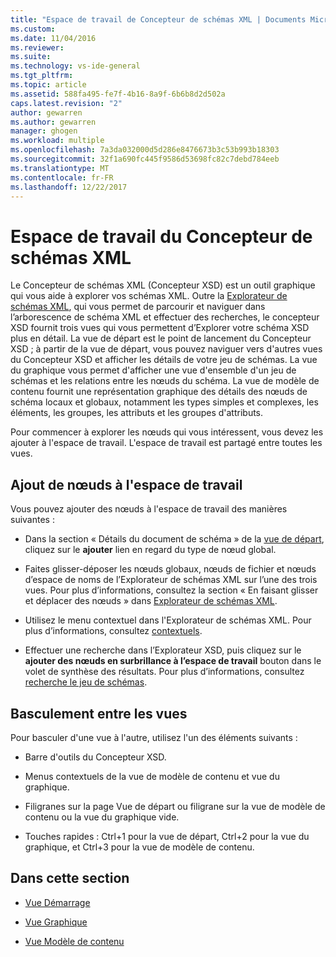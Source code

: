 ```yaml
---
title: "Espace de travail de Concepteur de schémas XML | Documents Microsoft"
ms.custom: 
ms.date: 11/04/2016
ms.reviewer: 
ms.suite: 
ms.technology: vs-ide-general
ms.tgt_pltfrm: 
ms.topic: article
ms.assetid: 588fa495-fe7f-4b16-8a9f-6b6b8d2d502a
caps.latest.revision: "2"
author: gewarren
ms.author: gewarren
manager: ghogen
ms.workload: multiple
ms.openlocfilehash: 7a3da032000d5d286e8476673b3c53b993b18303
ms.sourcegitcommit: 32f1a690fc445f9586d53698fc82c7debd784eeb
ms.translationtype: MT
ms.contentlocale: fr-FR
ms.lasthandoff: 12/22/2017
---
```

# <a name="xml-schema-designer-workspace"></a>Espace de travail du Concepteur de schémas XML
Le Concepteur de schémas XML (Concepteur XSD) est un outil graphique qui vous aide à explorer vos schémas XML. Outre la [Explorateur de schémas XML](../xml-tools/xml-schema-explorer.md), qui vous permet de parcourir et naviguer dans l’arborescence de schéma XML et effectuer des recherches, le concepteur XSD fournit trois vues qui vous permettent d’Explorer votre schéma XSD plus en détail. La vue de départ est le point de lancement du Concepteur XSD ; à partir de la vue de départ, vous pouvez naviguer vers d'autres vues du Concepteur XSD et afficher les détails de votre jeu de schémas. La vue du graphique vous permet d'afficher une vue d'ensemble d'un jeu de schémas et les relations entre les nœuds du schéma. La vue de modèle de contenu fournit une représentation graphique des détails des nœuds de schéma locaux et globaux, notamment les types simples et complexes, les éléments, les groupes, les attributs et les groupes d'attributs.  
  
 Pour commencer à explorer les nœuds qui vous intéressent, vous devez les ajouter à l'espace de travail. L'espace de travail est partagé entre toutes les vues.  
  
## <a name="adding-nodes-to-the-workspace"></a>Ajout de nœuds à l'espace de travail  
 Vous pouvez ajouter des nœuds à l'espace de travail des manières suivantes :  
  
-   Dans la section « Détails du document de schéma » de la [vue de départ](../xml-tools/start-view.md), cliquez sur le **ajouter** lien en regard du type de nœud global.  
  
-   Faites glisser-déposer les nœuds globaux, nœuds de fichier et nœuds d’espace de noms de l’Explorateur de schémas XML sur l’une des trois vues. Pour plus d’informations, consultez la section « En faisant glisser et déplacer des nœuds » dans [Explorateur de schémas XML](../xml-tools/xml-schema-explorer.md).  
  
-   Utilisez le menu contextuel dans l'Explorateur de schémas XML. Pour plus d’informations, consultez [contextuels](../xml-tools/context-menus-xml-schema-explorer.md).  
  
-   Effectuer une recherche dans l’Explorateur XSD, puis cliquez sur le **ajouter des nœuds en surbrillance à l’espace de travail** bouton dans le volet de synthèse des résultats. Pour plus d’informations, consultez [recherche le jeu de schémas](../xml-tools/searching-the-schema-set.md).  
  
## <a name="view-switching"></a>Basculement entre les vues  
 Pour basculer d'une vue à l'autre, utilisez l'un des éléments suivants :  
  
-   Barre d'outils du Concepteur XSD.  
  
-   Menus contextuels de la vue de modèle de contenu et vue du graphique.  
  
-   Filigranes sur la page Vue de départ ou filigrane sur la vue de modèle de contenu ou la vue du graphique vide.  
  
-   Touches rapides : Ctrl+1 pour la vue de départ, Ctrl+2 pour la vue du graphique, et Ctrl+3 pour la vue de modèle de contenu.  
  
## <a name="in-this-section"></a>Dans cette section  
  
-   [Vue Démarrage](../xml-tools/start-view.md)  
  
-   [Vue Graphique](../xml-tools/graph-view.md)  
  
-   [Vue Modèle de contenu](../xml-tools/content-model-view.md)